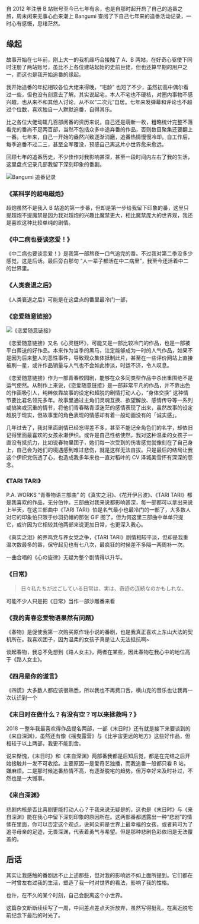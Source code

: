 [pixiv: 72479757]: # 'https://i.loli.net/2019/03/17/5c8df93f55cbd.jpg'

自 2012 年注册 B 站账号至今已七年有余，也是自那时起开启了自己的追番之旅，周末闲来无事心血来潮上 Bangumi 查阅了下自己七年来的追番活动记录，一时心有感慨，思绪茫然。

## 缘起

故事开始在七年前，刚上大一的我机缘巧合接触了 A、B 两站，在好奇心驱使下同时注册了两站账号，虽比不上各位建站起始的史前巨佬，但也还算早期的用户之一，而这也是我开始追番的缘起。

我开始追番的年纪相较各位大佬来得晚，“宅龄” 也短了不少，虽然初高中偶尔看过一些，但也没有刻意去了解。其实说起宅，本人不宅也不硬核，对圈内事物不感兴趣，也从来不和其他人讨论，从不以“二次元”自居。七年来发弹幕和评论也不超过个位数，喜欢独自一人默默追番，自得其乐。

比之各位大佬动辄几百部阅番的资历来说，自己还是萌新一枚，粗略统计完整不落看完的番尚不足两百部，当然不包括众多中途弃番的作品，否则数目聚集还要翻上一番。七年来，自己一开始的盎然兴致逐渐消磨，追番热情慢慢冷却。自工作后，每季追番不过二三，甚至全军覆没，预感自己离这片小世界愈来愈远。

回顾七年的追番历史，不少佳作对我影响甚深，甚至一段时间内左右了我的生活，这里盘点记录几部我留下深刻印象的番剧。

![Bangumi 追番记录](https://i.loli.net/2019/03/17/5c8e0fb6ade16.png)

### 《某科学的超电磁炮》

超炮虽然不是我入 B 站追的第一步番，但却是第一步给我留下印象的番，这里只提超炮不提魔禁是因为我对超炮的兴趣比魔禁更大，相比魔禁庞大的世界观，我还是喜欢这种比较单纯的剧情。

### 《中二病也要谈恋爱！》

《中二病也要谈恋爱！》是我第一部熬夜一口气追完的番。不过我对第二季没多少感觉，这是后话。最后旁白那句 “人一辈子都活在中二病里”，我至今还活着中二的世界里。

### 《人类衰退之后》

《人类衰退之后》可能是在这盘点的番里最冷门一部，

### 《恋爱随意链接》

![《恋爱随意链接》](https://i.loli.net/2019/03/21/5c938885a3050.jpg)

《恋爱随意链接》又名《心灵链环》，可能又是一部比较冷门的作品，也是一部被平白葬送的好作品。本来作为当季的黑马，注定能够成为一时的人气作品，如果不是因为后来整人的恶性事件，导致观众集体抵制此片，甚至在一些评价网站上直接被刷一星，或许作品销量与人气也不会如此惨淡，时运不济，令人叹息。

《恋爱随意链接》作为一部青春校园剧，能够在众多同类型作品中杀出重围绝不是运气使然。从制作上来说，《恋爱随意链接》是一部非常平凡的作品，并不靠出色的作画吸引人，纯粹依靠故事的设定和超脱的剧情打动人心，“身体交换” 这种情节要比君名领先多年。故事里通过主角们灵魂互换、欲望解放、感情传导等一系列或搞笑或沉重的情节，将他们青春略青涩迷茫的感情表现了出来，虽然故事的设定超脱于现实，但故事里的角色表现的情感却有着一般动画没有的「诚实感」。

几年过去了，我对里面剧情已经忘得差不多，甚至不能记全角色们的名字，却依旧记得里面最喜欢的女孩永濑伊织。或许是自己性格使然，我对这种温柔的女孩子一直没有抵抗力，比如说春物里团子，她们每一次受到的伤害感觉就像刻在了自己身上，自己会为她们的境遇感到难过悲伤，就是这样无法自拔。只是最后的结局让我这个伊织党伤透了心，也造成我多年来也一直对稻叶的 CV 泽城美雪怀有深深的怨念。

### 《TARI TARI》

P.A. WORKS “青春物语三部曲” 的《真实之泪》、《花开伊吕波》、《TARI TARI》都是我喜欢的作品，无分伯仲。三部曲对我来说都影响甚深，每一部都可以拿出来说上半天，在这三部曲中《TARI TARI》怕是名气最小也最冷门的一部了，大多数人对它的印象怕只限于纱羽扔帽的那张 GIF 图了，但为何这里三部曲中单单只提它，或许因为它相较其他两部来说更加日常，也更深入我心。

《真实之泪》的养鸡党与养女党之争，《TARI TARI》剧情相较平淡，但却是我重温次数最多的番，保守起见也有七八次，最疯狂的时候差不多隔一两周补一次。

一曲合唱的《心の旋律》无疑为整个剧情得以升华。

### 《日常》

> 日々私たちが过ごしている日常は、実は、奇迹の连続なのかもしれな。

可能不少人只是把《日常》当作一部沙雕番来看

### 《我的青春恋爱物语果然有问题》

《春物》是促使我第一次购买原作轻小说的番剧，也是我真正喜欢上东山大法的契机所在。我喜欢团子，因为温柔的女孩子真是让人无法抵抗啊~

谈起春物，我总不免想到《路人女主》，两者在某些，因此春物在我心中的地位高于《路人女主》。

### 《四月是你的谎言》

《四谎》大多数人都应该很熟悉，所以我也不再费口舌，横山克的音乐也让我再一次认识到一个

### 《末日时在做什么？有没有空？可以来拯救吗？》

2018 一整年我最喜欢得作品提名两部，一部《末日时》还有就是接下来要谈到的《来自深渊》，虽然还有像《摇曳露营》与《比宇宙更远的地方》这些好作品，但相较于以上两部，我更不能割舍。

说来惭愧，《末日时》和《来自深渊》两部番我都是后知后觉，都是在完结之后开始接触并一发不可收拾。主要原因一是爱奇艺独播，而我追番一般都只看 B 站，嫌麻烦。二是那时候追番热情不高，有逐渐脱宅的趋势。但万幸好来及时补过，不然也是一大憾事。

### 《来自深渊》

悲剧内核是否比喜剧更能打动人心？于我来说无疑是的，这也是《末日时》与《来自深渊》能在我心中留下深刻印象的原因所在。这两部番都透露出一种“悲剧”的情愫在里面，你可以否定这个观点，说珂朵莉是世界上最幸福的女孩，或者莉可为了追寻母亲的足迹，无畏深渊，代表着勇气与希望。但是那种悲剧色彩依旧是无法覆盖的。

## 后话

其实让我感触的番剧远不止上述那些，但对我的影响远不如上面所提到。它们都在一时曾左右过我的生活，塑造了我一时对世界的看法，影响了我的性格。

也许，在不久的某个时刻，自己会脱离这个小世界。

这篇杂文断断续续写了一周，中间差点差点夭折放弃，虽然写得挺乱，在离近脱宅前纪念下最后的时光了。
